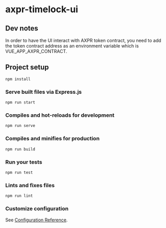# axpr-timelock-ui

## Dev notes
In order to have the UI interact with AXPR token contract, you need to add the token contract address as an environment variable which is VUE_APP_AXPR_CONTRACT.

## Project setup
```
npm install
```

### Serve built files via Express.js
```
npm run start
```

### Compiles and hot-reloads for development
```
npm run serve
```

### Compiles and minifies for production
```
npm run build
```

### Run your tests
```
npm run test
```

### Lints and fixes files
```
npm run lint
```

### Customize configuration
See [Configuration Reference](https://cli.vuejs.org/config/).
